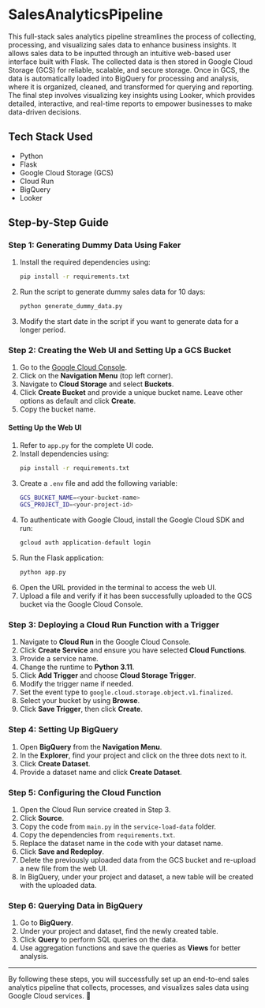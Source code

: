 # SalesAnalyticsPipeline

This full-stack sales analytics pipeline streamlines the process of collecting, processing, and visualizing sales data to enhance business insights. It allows sales data to be inputted through an intuitive web-based user interface built with Flask. The collected data is then stored in Google Cloud Storage (GCS) for reliable, scalable, and secure storage. Once in GCS, the data is automatically loaded into BigQuery for processing and analysis, where it is organized, cleaned, and transformed for querying and reporting. The final step involves visualizing key insights using Looker, which provides detailed, interactive, and real-time reports to empower businesses to make data-driven decisions.

## Tech Stack Used
- Python
- Flask
- Google Cloud Storage (GCS)
- Cloud Run
- BigQuery
- Looker

## Step-by-Step Guide

### Step 1: Generating Dummy Data Using Faker
1. Install the required dependencies using:
   ```sh
   pip install -r requirements.txt
   ```
2. Run the script to generate dummy sales data for 10 days:
   ```sh
   python generate_dummy_data.py
   ```
3. Modify the start date in the script if you want to generate data for a longer period.

### Step 2: Creating the Web UI and Setting Up a GCS Bucket
1. Go to the [Google Cloud Console](https://console.cloud.google.com/).
2. Click on the **Navigation Menu** (top left corner).
3. Navigate to **Cloud Storage** and select **Buckets**.
4. Click **Create Bucket** and provide a unique bucket name. Leave other options as default and click **Create**.
5. Copy the bucket name.

#### Setting Up the Web UI
1. Refer to `app.py` for the complete UI code.
2. Install dependencies using:
   ```sh
   pip install -r requirements.txt
   ```
3. Create a `.env` file and add the following variable:
   ```sh
   GCS_BUCKET_NAME=<your-bucket-name>
   GCS_PROJECT_ID=<your-project-id>
   ```
4. To authenticate with Google Cloud, install the Google Cloud SDK and run:
   ```sh
   gcloud auth application-default login
   ```
5. Run the Flask application:
   ```sh
   python app.py
   ```
6. Open the URL provided in the terminal to access the web UI.
7. Upload a file and verify if it has been successfully uploaded to the GCS bucket via the Google Cloud Console.

### Step 3: Deploying a Cloud Run Function with a Trigger
1. Navigate to **Cloud Run** in the Google Cloud Console.
2. Click **Create Service** and ensure you have selected **Cloud Functions**.
3. Provide a service name.
4. Change the runtime to **Python 3.11**.
5. Click **Add Trigger** and choose **Cloud Storage Trigger**.
6. Modify the trigger name if needed.
7. Set the event type to `google.cloud.storage.object.v1.finalized`.
8. Select your bucket by using **Browse**.
9. Click **Save Trigger**, then click **Create**.

### Step 4: Setting Up BigQuery
1. Open **BigQuery** from the **Navigation Menu**.
2. In the **Explorer**, find your project and click on the three dots next to it.
3. Click **Create Dataset**.
4. Provide a dataset name and click **Create Dataset**.

### Step 5: Configuring the Cloud Function
1. Open the Cloud Run service created in Step 3.
2. Click **Source**.
3. Copy the code from `main.py` in the `service-load-data` folder.
4. Copy the dependencies from `requirements.txt`.
5. Replace the dataset name in the code with your dataset name.
6. Click **Save and Redeploy**.
7. Delete the previously uploaded data from the GCS bucket and re-upload a new file from the web UI.
8. In BigQuery, under your project and dataset, a new table will be created with the uploaded data.

### Step 6: Querying Data in BigQuery
1. Go to **BigQuery**.
2. Under your project and dataset, find the newly created table.
3. Click **Query** to perform SQL queries on the data.
4. Use aggregation functions and save the queries as **Views** for better analysis.

---

By following these steps, you will successfully set up an end-to-end sales analytics pipeline that collects, processes, and visualizes sales data using Google Cloud services. 🚀

